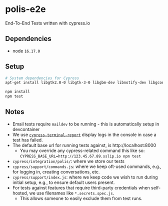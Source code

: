 # polis-e2e

End-To-End Tests written with cypress.io

## Dependencies

* node `16.17.0`

## Setup

```sh
# System dependencies for Cypress
apt-get install libgtk2.0-0 libgtk-3-0 libgbm-dev libnotify-dev libgconf-2-4 libnss3 libxss1 libasound2 libxtst6 xauth xvfb

npm install
npm test
```

## Notes

* Email tests require `maildev` to be running - this is automatically setup in devcontainer
* We use [`cypress-terminal-report`](https://github.com/archfz/cypress-terminal-report) display logs in the console in case a test has failed.
* The default base url for running tests against, is http://localhost:8000
  * You may override any cypress-related command this like so: `CYPRESS_BASE_URL=http://123.45.67.89.sslip.io npm test`
* `cypress/integration/polis/`: where we store our tests
* `cypress/support/commands.js`: where we keep oft-used commands, e.g., for logging in, creating conversations, etc.
* `cypress/support/index.js`: where we keep code we wish to run during initial setup, e.g., to ensure default users present.
* For tests against features that require third-party credentials when self-hosted, we use filenames like `*.secrets.spec.js`.
  * This allows someone to easily exclude them from test runs.
